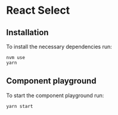 # React Select

## Installation

To install the necessary dependencies run:

```
nvm use
yarn
```

## Component playground

To start the component playground run:

```
yarn start
```
